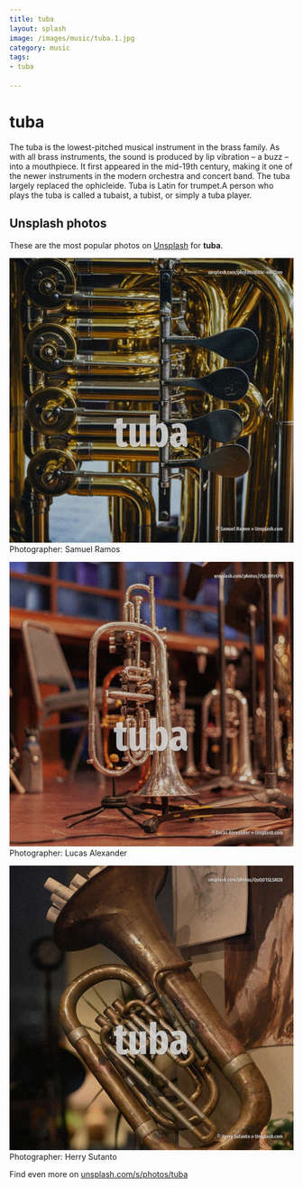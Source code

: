 ```yaml
---
title: tuba
layout: splash
image: /images/music/tuba.1.jpg
category: music
tags:
- tuba

---
```

# tuba

The tuba  is the lowest-pitched musical instrument in the brass family. As with all brass instruments, the sound is produced by lip vibration – a buzz – into a mouthpiece. It first appeared in the mid-19th century, making it one of the newer instruments in the modern  orchestra and concert band. The tuba largely replaced the ophicleide. Tuba is Latin for trumpet.A person who plays the tuba is called a tubaist, a tubist, or simply a  tuba player. 

 
## Unsplash photos
These are the most popular photos on [Unsplash](https://unsplash.com) for **tuba**.
 
![tuba](/images/music/tuba.1.jpg)
Photographer:  Samuel Ramos
 
![tuba](/images/music/tuba.2.jpg)
Photographer:  Lucas Alexander
 
![tuba](/images/music/tuba.3.jpg)
Photographer:  Herry Sutanto
 
Find even more on [unsplash.com/s/photos/tuba](https://unsplash.com/s/photos/tuba)
 
